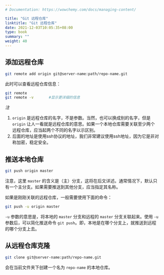 ```yaml
---
# Documentation: https://wowchemy.com/docs/managing-content/

title: "Git 远程仓库"
linktitle: "Git 远程仓库"
date: 2021-12-03T10:05:35+08:00
type: book
summary: ""
weight: 40
---
```


<!--more-->

## 添加远程仓库

```sh
git remote add origin git@server-name:path/repo-name.git
```

此时可以查看远程仓库信息：

```sh
git remote
git remote -v		#显示更详细的信息
```

*注*

1. `origin` 是远程仓库的名字，不是参数。当然，也可以换成别的名字，但是 `origin` 让人一看就是远程仓库的意思。如果一个本地仓库需要关联至少两个远程仓库，应当起两个不同的名字以示区别。
2. 后面的地址是使用ssh协议的地址，我们非常建议使用ssh地址，因为它是非对称加密，稳定安全。

## 推送本地仓库

```sh
git push origin master
```

注意，这里 `master` 的含义是（主）分支，这将在后文详述。通常情况下，默认只有一个主分支。如果需要推送到其他分支，应当指定其名称。

如果是刚刚关联的远程仓库，一般需要使用下面的命令：

```sh
git push -u origin master
```

`-u` 参数的意思是，将本地的 `master` 分支和远程的 `master` 分支关联起来。使用 `-u` 参数后，可以简化推送命令 `git push`。即，本地是在哪个分支上，就推送到远程的哪个分支上去。

## 从远程仓库克隆

```sh
git clone git@server-name:path/repo-name.git
```

会在当前文件夹下创建一个名为 `repo-name` 的本地仓库。
